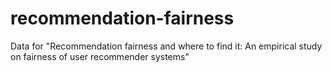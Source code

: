 # recommendation-fairness
Data for "Recommendation fairness and where to find it: An empirical study on fairness of user recommender systems"
